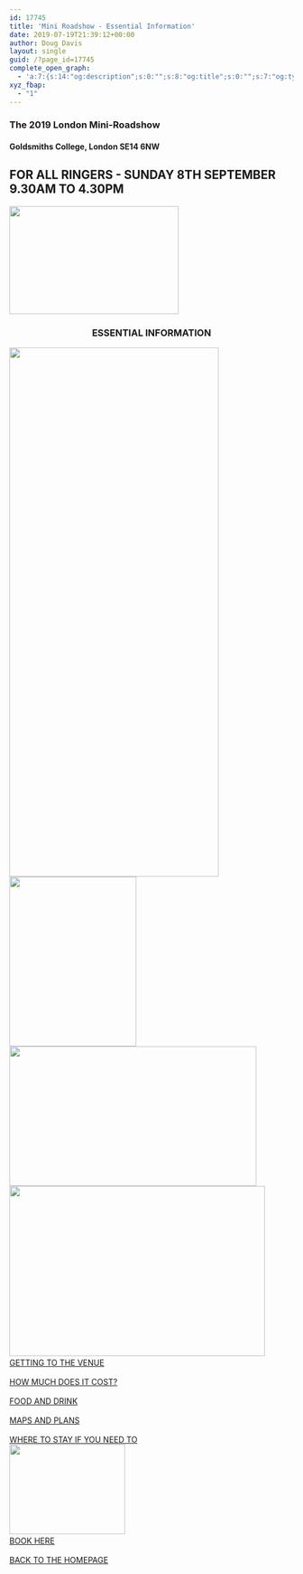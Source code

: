 ```yaml
---
id: 17745
title: 'Mini Roadshow - Essential Information'
date: 2019-07-19T21:39:12+00:00
author: Doug Davis
layout: single
guid: /?page_id=17745
complete_open_graph:
  - 'a:7:{s:14:"og:description";s:0:"";s:8:"og:title";s:0:"";s:7:"og:type";s:0:"";s:12:"twitter:card";s:7:"summary";s:15:"twitter:creator";s:0:"";s:19:"twitter:description";s:0:"";s:8:"og:image";s:0:"";}'
xyz_fbap:
  - "1"
---
```

### The 2019 London Mini-Roadshow

#### Goldsmiths College, London SE14 6NW

## FOR ALL RINGERS - SUNDAY 8TH SEPTEMBER 9.30AM TO 4.30PM

<img loading="lazy" width="300" height="191" src="https://cccbr.org.uk/wp-content/uploads/2019/05/london2019_logo-300x191.jpg" alt="" srcset="https://cccbr.org.uk/wp-content/uploads/2019/05/london2019_logo-300x191.jpg 300w, https://cccbr.org.uk/wp-content/uploads/2019/05/london2019_logo.jpg 540w" sizes="(max-width: 300px) 100vw, 300px" /> 

<h3 style="text-align: center;">
  ESSENTIAL INFORMATION
</h3>

<img loading="lazy" width="371" height="936" src="https://cccbr.org.uk/wp-content/uploads/2019/07/rings.png" alt="" srcset="https://cccbr.org.uk/wp-content/uploads/2019/07/rings.png 371w, https://cccbr.org.uk/wp-content/uploads/2019/07/rings-119x300.png 119w, https://cccbr.org.uk/wp-content/uploads/2019/07/rings-300x757.png 300w" sizes="(max-width: 371px) 100vw, 371px" />  
<img loading="lazy" width="225" height="300" src="https://cccbr.org.uk/wp-content/uploads/2019/07/foundry-225x300.jpg" alt="" srcset="https://cccbr.org.uk/wp-content/uploads/2019/07/foundry-225x300.jpg 225w, https://cccbr.org.uk/wp-content/uploads/2019/07/foundry-300x399.jpg 300w, https://cccbr.org.uk/wp-content/uploads/2019/07/foundry.jpg 339w" sizes="(max-width: 225px) 100vw, 225px" />  
<img loading="lazy" width="438" height="247" src="https://cccbr.org.uk/wp-content/uploads/2019/07/alan.jpg" alt="" srcset="https://cccbr.org.uk/wp-content/uploads/2019/07/alan.jpg 438w, https://cccbr.org.uk/wp-content/uploads/2019/07/alan-300x169.jpg 300w" sizes="(max-width: 438px) 100vw, 438px" />  
<img loading="lazy" width="453" height="301" src="https://cccbr.org.uk/wp-content/uploads/2019/07/clock.jpg" alt="" srcset="https://cccbr.org.uk/wp-content/uploads/2019/07/clock.jpg 453w, https://cccbr.org.uk/wp-content/uploads/2019/07/clock-300x199.jpg 300w" sizes="(max-width: 453px) 100vw, 453px" />  
<a href="/about/annual-meetings/2019-meeting/mini-roadshow/essential-info/getting-there/" role="button"><br /> GETTING TO THE VENUE<br /> </a>  
<a href="/about/annual-meetings/2019-meeting/mini-roadshow/essential-info/cost/" role="button"><br /> HOW MUCH DOES IT COST?<br /> </a>  
<a href="/about/annual-meetings/2019-meeting/mini-roadshow/essential-info/food-drink/" role="button"><br /> FOOD AND DRINK<br /> </a>  
<a href="/about/annual-meetings/2019-meeting/mini-roadshow/essential-info/maps-plans/" role="button"><br /> MAPS AND PLANS<br /> </a>  
<a href="/about/annual-meetings/2019-meeting/mini-roadshow/essential-info/where-to-stay/" role="button"><br /> WHERE TO STAY IF YOU NEED TO<br /> </a>  
<img loading="lazy" width="205" height="159" src="https://cccbr.org.uk/wp-content/uploads/2019/07/reserve.jpg" alt="" />  
<a href="https://events./product/annual-meeting-2019/" target="_blank" role="button" rel="noopener noreferrer"><br /> BOOK HERE<br /> </a>  
<a href="/about/annual-meetings/2019-meeting/mini-roadshow/" role="button"><br /> BACK TO THE HOMEPAGE<br /> </a>
